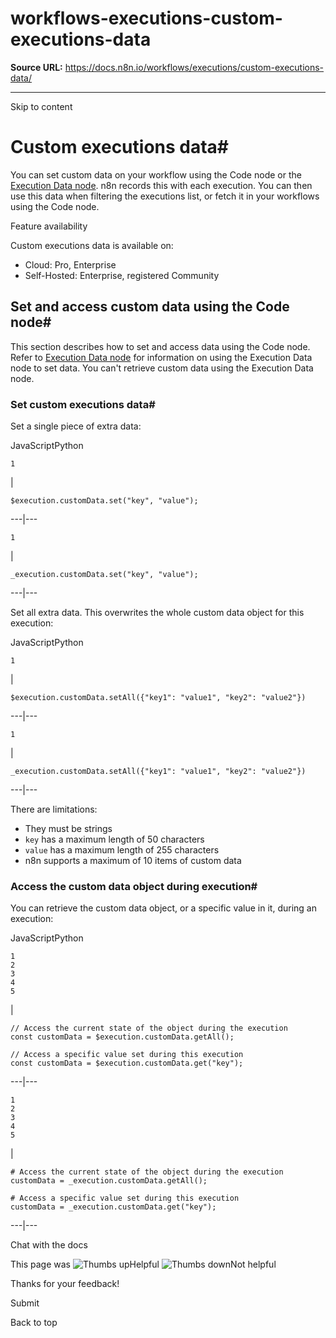 # workflows-executions-custom-executions-data

**Source URL:** https://docs.n8n.io/workflows/executions/custom-executions-data/

---

Skip to content 

[ ](https://github.com/n8n-io/n8n-docs/edit/main/docs/workflows/executions/custom-executions-data.md "Edit this page")

# Custom executions data#

You can set custom data on your workflow using the Code node or the [Execution Data node](../../../integrations/builtin/core-nodes/n8n-nodes-base.executiondata/). n8n records this with each execution. You can then use this data when filtering the executions list, or fetch it in your workflows using the Code node.

Feature availability

Custom executions data is available on:

  * Cloud: Pro, Enterprise
  * Self-Hosted: Enterprise, registered Community



## Set and access custom data using the Code node#

This section describes how to set and access data using the Code node. Refer to [Execution Data node](../../../integrations/builtin/core-nodes/n8n-nodes-base.executiondata/) for information on using the Execution Data node to set data. You can't retrieve custom data using the Execution Data node.

### Set custom executions data#

Set a single piece of extra data:

JavaScriptPython
    
    
    1

| 
    
    
    $execution.customData.set("key", "value");
      
  
---|---  
      
    
    1

| 
    
    
    _execution.customData.set("key", "value");
      
  
---|---  
  
Set all extra data. This overwrites the whole custom data object for this execution:

JavaScriptPython
    
    
    1

| 
    
    
    $execution.customData.setAll({"key1": "value1", "key2": "value2"})
      
  
---|---  
      
    
    1

| 
    
    
    _execution.customData.setAll({"key1": "value1", "key2": "value2"})
      
  
---|---  
  
There are limitations:

  * They must be strings
  * `key` has a maximum length of 50 characters
  * `value` has a maximum length of 255 characters
  * n8n supports a maximum of 10 items of custom data



### Access the custom data object during execution#

You can retrieve the custom data object, or a specific value in it, during an execution:

JavaScriptPython
    
    
    1
    2
    3
    4
    5

| 
    
    
    // Access the current state of the object during the execution
    const customData = $execution.customData.getAll();
    
    // Access a specific value set during this execution
    const customData = $execution.customData.get("key");
      
  
---|---  
      
    
    1
    2
    3
    4
    5

| 
    
    
    # Access the current state of the object during the execution
    customData = _execution.customData.getAll();
    
    # Access a specific value set during this execution
    customData = _execution.customData.get("key");
      
  
---|---  
  
Chat with the docs

This page was ![Thumbs up](/_images/assets/thumb_up.png)Helpful  ![Thumbs down](/_images/assets/thumb_down.png)Not helpful 

Thanks for your feedback! 

Submit 

Back to top